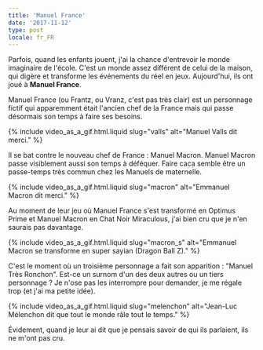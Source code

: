 ```yaml
---
title: 'Manuel France'
date: '2017-11-12'
type: post
locale: fr_FR
---
```


Parfois, quand les enfants jouent, j'ai la chance d'entrevoir le monde imaginaire de l'école. C'est un monde assez différent de celui de la maison, qui digère et transforme les événements du réel en jeux. Aujourd'hui, ils ont joué à **Manuel France**.

<!-- more -->

Manuel France (ou Frantz, ou Vranz, c'est pas très clair) est un personnage fictif qui apparemment était l'ancien chef de la France mais qui passe désormais son temps à faire ses besoins.

{% include video_as_a_gif.html.liquid
slug="valls"
alt="Manuel Valls dit merci."
%}

Il se bat contre le nouveau chef de France : Manuel Macron. Manuel Macron passe visiblement aussi son temps à déféquer. Faire caca semble être un passe-temps très commun chez les Manuels de maternelle.

{% include video_as_a_gif.html.liquid
slug="macron"
alt="Emmanuel Macron dit merci."
%}

Au moment de leur jeu où Manuel France s'est transformé en Optimus Prime et Manuel Macron en Chat Noir Miraculous, j'ai bien cru que je n'en saurais pas davantage.

{% include video_as_a_gif.html.liquid
slug="macron_s"
alt="Emmanuel Macron se transforme en super sayian (Dragon Ball Z)."
%}

C'est le moment où un troisième personnage a fait son apparition : "Manuel Très Ronchon". Est-ce un surnom d'un des deux autres ou un tiers personnage ? Je n'ose pas les interrompre pour demander, je me régale trop (et j'ai ma petite idée).

{% include video_as_a_gif.html.liquid
slug="melenchon"
alt="Jean-Luc Mélenchon dit que tout le monde râle tout le temps."
%}

Évidement, quand je leur ai dit que je pensais savoir de qui ils parlaient, ils ne m'ont pas cru.

